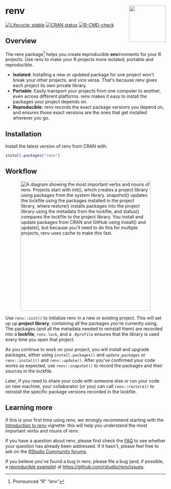 
<!-- README.md is generated from README.Rmd. Please edit that file -->

# renv <img src="man/figures/logo.svg" align="right" height="115"/>

<!-- badges: start -->

[![Lifecycle:
stable](https://img.shields.io/badge/lifecycle-stable-brightgreen.svg)](https://lifecycle.r-lib.org/articles/stages.html)
[![CRAN
status](https://www.r-pkg.org/badges/version/renv)](https://CRAN.R-project.org/package=renv)
[![R-CMD-check](https://github.com/rstudio/renv/workflows/R-CMD-check/badge.svg)](https://github.com/rstudio/renv/actions)

<!-- badges: end -->

## Overview

The renv package[^1] helps you create **r**eproducible **env**ironments
for your R projects. Use renv to make your R projects more isolated,
portable and reproducible.

- **Isolated**: Installing a new or updated package for one project
  won't break your other projects, and vice versa. That's because renv
  gives each project its own private library.
- **Portable**: Easily transport your projects from one computer to
  another, even across different platforms. renv makes it easy to
  install the packages your project depends on.
- **Reproducible**: renv records the exact package versions you depend
  on, and ensures those exact versions are the ones that get installed
  wherever you go.

## Installation

Install the latest version of renv from CRAN with:

``` r
install.packages("renv")
```

## Workflow

<img src="vignettes/renv.png" alt="A diagram showing the most important verbs and nouns of renv. Projects start with init(), which creates a project library using packages from the system library. snapshot() updates the lockfile using the packages installed in the project library, where restore() installs packages into the project library using the metadata from the lockfile, and status() compares the lockfile to the project library. You install and update packages from CRAN and GitHub using install() and update(), but because you'll need to do this for multiple projects, renv uses cache to make this fast." width="408" style="display: block; margin: auto;" />

Use `renv::init()` to initialize renv in a new or existing project. This
will set up up **project library**, containing all the packages you're
currently using. The packages (and all the metadata needed to reinstall
them) are recorded into a **lockfile**, `renv.lock`, and a `.Rprofile`
ensures that the library is used every time you open that project.

As you continue to work on your project, you will install and upgrade
packages, either using `install.packages()` and `update.packages` or
`renv::install()` and `renv::update()`. After you've confirmed your code
works as expected, use `renv::snapshot()` to record the packages and
their sources in the lockfile.

Later, if you need to share your code with someone else or run your code
on new machine, your collaborator (or you) can call `renv::restore()` to
reinstall the specific package versions recorded in the lockfile.

## Learning more

If this is your first time using renv, we strongly recommend starting
with the [Introduction to
renv](https://rstudio.github.io/renv/articles/renv.html) vignette: this
will help you understand the most important verbs and nouns of renv.

If you have a question about renv, please first check the
[FAQ](https://rstudio.github.io/renv/articles/faq.html) to see whether
your question has already been addressed. If it hasn't, please feel free
to ask on the [RStudio Community forums](https://community.rstudio.com).

If you believe you've found a bug in renv, please file a bug (and, if
possible, a [reproducible example](https://reprex.tidyverse.org)) at
<https://github.com/rstudio/renv/issues>.

[^1]: Pronounced “R” “env”
